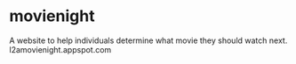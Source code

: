 # movienight
A website to help individuals determine what movie they should watch next.
l2amovienight.appspot.com

